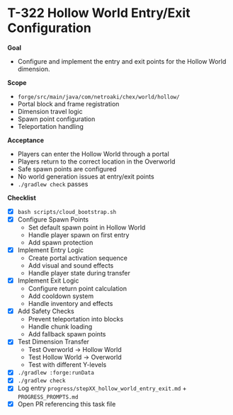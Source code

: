 # T-322 Hollow World Entry/Exit Configuration

**Goal**

- Configure and implement the entry and exit points for the Hollow World dimension.

**Scope**

- `forge/src/main/java/com/netroaki/chex/world/hollow/`
- Portal block and frame registration
- Dimension travel logic
- Spawn point configuration
- Teleportation handling

**Acceptance**

- Players can enter the Hollow World through a portal
- Players return to the correct location in the Overworld
- Safe spawn points are configured
- No world generation issues at entry/exit points
- `./gradlew check` passes

**Checklist**

- [x] `bash scripts/cloud_bootstrap.sh`
- [x] Configure Spawn Points
  - Set default spawn point in Hollow World
  - Handle player spawn on first entry
  - Add spawn protection
- [x] Implement Entry Logic
  - Create portal activation sequence
  - Add visual and sound effects
  - Handle player state during transfer
- [x] Implement Exit Logic
  - Configure return point calculation
  - Add cooldown system
  - Handle inventory and effects
- [x] Add Safety Checks
  - Prevent teleportation into blocks
  - Handle chunk loading
  - Add fallback spawn points
- [x] Test Dimension Transfer
  - Test Overworld → Hollow World
  - Test Hollow World → Overworld
  - Test with different Y-levels
- [x] `./gradlew :forge:runData`
- [x] `./gradlew check`
- [x] Log entry `progress/stepXX_hollow_world_entry_exit.md` + `PROGRESS_PROMPTS.md`
- [x] Open PR referencing this task file
